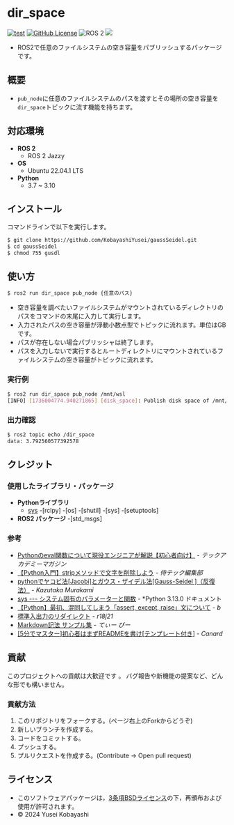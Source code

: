# dir_space
[![test](https://github.com/KobayashiYusei/dir_space/actions/workflows/test.yml/badge.svg)](https://github.com/KobayashiYusei/dir_space/actions/workflows/test.yml)
[![GitHub License](https://img.shields.io/github/license/KobayashiYusei/numberGuesser)](LICENSE)
![ROS 2](https://img.shields.io/badge/ROS%202-Jazzy-green)
<img src="https://img.shields.io/badge/ -Python-F9DC3E.svg?logo=python">
- ROS2で任意のファイルシステムの空き容量をパブリッシュするパッケージです。

## 概要
- `pub_node`に任意のファイルシステムのパスを渡すとその場所の空き容量を`dir_space`トピックに流す機能を持ちます。

## 対応環境
- **ROS 2**
    - ROS 2 Jazzy
- **OS**
    - Ubuntu 22.04.1 LTS
- **Python**
    - 3.7 ~ 3.10

## インストール
コマンドラインで以下を実行します。
```bash
$ git clone https://github.com/KobayashiYusei/gaussSeidel.git
$ cd gaussSeidel
$ chmod 755 gusdl
```

## 使い方
```bash
$ ros2 run dir_space pub_node {任意のパス}
```
- 空き容量を調べたいファイルシステムがマウントされているディレクトリのパスをコマンドの末尾に入力して実行します。
- 入力されたパスの空き容量が浮動小数点型でトピックに流れます。単位はGBです。
- パスが存在しない場合パブリッシャは終了します。
- パスを入力しないで実行するとルートディレクトリにマウントされているファイルシステムの空き容量がトピックに流れます。

### 実行例
```bash
$ ros2 run dir_space pub_node /mnt/wsl
[INFO] [1736004774.940271865] [disk_space]: Publish disk space of /mnt/wsl
```
### 出力確認
```bash
$ ros2 topic echo /dir_space
data: 3.792560577392578
```
## クレジット
### 使用したライブラリ・パッケージ
- **Pythonライブラリ**
    - [sys](https://docs.python.org/ja/3/library/sys.html)
    -[rclpy] 
    -[os]
    -[shutil]
    -[sys]
    -[setuptools]
- **ROS2 パッケージ**
    -[std_msgs]
### 参考
- [Pythonのeval関数について現役エンジニアが解説【初心者向け】](https://magazine.techacademy.jp/magazine/40662) - *テックアカデミーマガジン*
- [【Python入門】stripメソッドで文字を削除しよう](https://www.sejuku.net/blog/50412) - *侍テック編集部*
- [pythonでヤコビ法[Jacobi]とガウス・ザイデル法[Gauss-Seidel ]（反復法）](https://qiita.com/murakamixi/items/61dbea027db3f33d5b41) - *Kazutaka Murakami*
- [sys --- システム固有のパラメーターと関数](https://docs.python.org/ja/3/library/sys.html) - *Python 3.13.0 ドキュメント
- [【Python】最初、混同してしまう「assert, except, raise」文について](https://qiita.com/baby-0105/items/0e30348589fa0a9d2424) - *b*
- [標準入出力のリダイレクト](https://qiita.com/r18j21/items/0e7d0e48c02d14ed9893) - *r18j21*
- [Markdown記法 サンプル集](https://qiita.com/tbpgr/items/989c6badefff69377da7) - *てぃー びー*
- [[5分でマスター]初心者はまずREADMEを書け[テンプレート付き]](https://qiita.com/Canard_engineer_c_cpp/items/81ce4e53881138dbf37f) - *Canard*

## 貢献
このプロジェクトへの貢献は大歓迎です 。 
バグ報告や新機能の提案など、どんな形でも構いません。
### 貢献方法
1. このリポジトリをフォークする。(ページ右上のForkからどうぞ)
2. 新しいブランチを作成する。
3. コードをコミットする。
4. プッシュする。
5. プルリクエストを作成する。(Contribute → Open pull request)
　
## ライセンス
- このソフトウェアパッケージは，[3条項BSDライセンス](LICENSE)の下，再頒布および使用が許可されます。
- © 2024 Yusei Kobayashi
